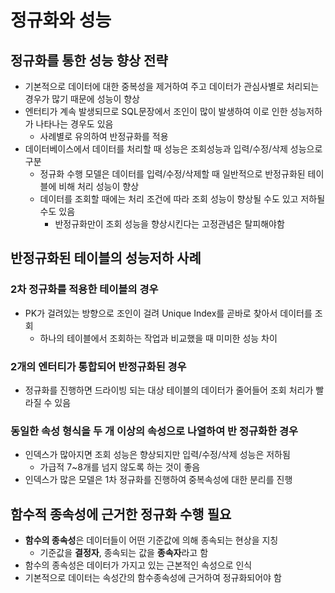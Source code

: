 # 정규화와 성능

## 정규화를 통한 성능 향상 전략

* 기본적으로 데이터에 대한 중복성을 제거하여 주고 데이터가 관심사별로 처리되는 경우가 많기 때문에 성능이 향상
* 엔터티가 계속 발생되므로 SQL문장에서 조인이 많이 발생하여 이로 인한 성능저하가 나타나는 경우도 있음
  * 사례별로 유의하여 반정규화를 적용
* 데이터베이스에서 데이터를 처리할 때 성능은 조회성능과 입력/수정/삭제 성능으로 구분
  * 정규화 수행 모델은 데이터를 입력/수정/삭제할 때 일반적으로 반정규화된 테이블에 비해 처리 성능이 향상
  * 데이터를 조회할 때에는 처리 조건에 따라 조회 성능이 향상될 수도 있고 저하될 수도 있음
    * 반정규화만이 조회 성능을 향상시킨다는 고정관념은 탈피해야함

## 반정규화된 테이블의 성능저하 사례

### 2차 정규화를 적용한 테이블의 경우

* PK가 걸려있는 방향으로 조인이 걸려 Unique Index를 곧바로 찾아서 데이터를 조회
  * 하나의 테이블에서 조회하는 작업과 비교했을 때 미미한 성능 차이

### 2개의 엔터티가 통합되어 반정규화된 경우

* 정규화를 진행하면 드라이빙 되는 대상 테이블의 데이터가 줄어들어 조회 처리가 빨라질 수 있음

### 동일한 속성 형식을 두 개 이상의 속성으로 나열하여 반 정규화한 경우

* 인덱스가 많아지면 조회 성능은 향상되지만 입력/수정/삭제 성능은 저하됨
  * 가급적 7~8개를 넘지 않도록 하는 것이 좋음
* 인덱스가 많은 모델은 1차 정규화를 진행하여 중복속성에 대한 분리를 진행

## 함수적 종속성에 근거한 정규화 수행 필요

* **함수의 종속성**은 데이터들이 어떤 기준값에 의해 종속되는 현상을 지칭
  * 기준값을 **결정자**, 종속되는 값을 **종속자**라고 함
* 함수의 종속성은 데이터가 가지고 있는 근본적인 속성으로 인식
* 기본적으로 데이터는 속성간의 함수종속성에 근거하여 정규화되어야 함